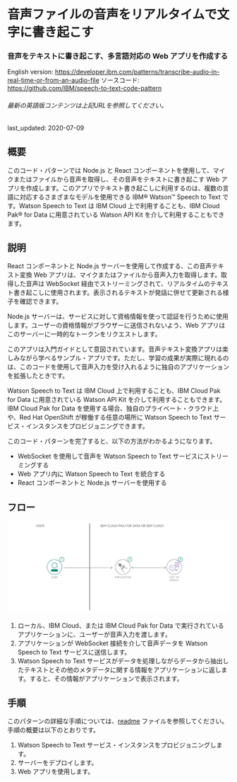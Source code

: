 # 音声ファイルの音声をリアルタイムで文字に書き起こす

### 音声をテキストに書き起こす、多言語対応の Web アプリを作成する

English version: https://developer.ibm.com/patterns/transcribe-audio-in-real-time-or-from-an-audio-file
  ソースコード: https://github.com/IBM/speech-to-text-code-pattern

###### 最新の英語版コンテンツは上記URLを参照してください。
last_updated: 2020-07-09

 ## 概要

このコード・パターンでは Node.js と React コンポーネントを使用して、マイクまたはファイルから音声を取得し、その音声をテキストに書き起こす Web アプリを作成します。このアプリでテキスト書き起こしに利用するのは、複数の言語に対応するさまざまなモデルを使用できる IBM® Watson™ Speech to Text です。Watson Speech to Text は IBM Cloud 上で利用することも、IBM Cloud Pak&reg; for Data に用意されている Watson API Kit を介して利用することもできます。

## 説明

React コンポーネントと Node.js サーバーを使用して作成する、この音声テキスト変換 Web アプリは、マイクまたはファイルから音声入力を取得します。取得した音声は WebSocket 経由でストリーミングされて、リアルタイムのテキスト書き起こしに使用されます。表示されるテキストが発話に併せて更新される様子を確認できます。

Node.js サーバーは、サービスに対して資格情報を使って認証を行うために使用します。ユーザーの資格情報がブラウザーに送信されないよう、Web アプリはこのサーバーに一時的なトークンをリクエストします。

このアプリは入門ガイドとして意図されています。音声テキスト変換アプリは楽しみながら学べるサンプル・アプリです。ただし、学習の成果が実際に現れるのは、このコードを使用して音声入力を受け入れるように独自のアプリケーションを拡張したときです。

Watson Speech to Text は IBM Cloud 上で利用することも、IBM Cloud Pak for Data に用意されている Watson API Kit を介して利用することもできます。IBM Cloud Pak for Data を使用する場合、独自のプライベート・クラウド上や、Red Hat OpenShift が稼働する任意の場所に Watson Speech to Text サービス・インスタンスをプロビジョニングできます。

このコード・パターンを完了すると、以下の方法がわかるようになります。

* WebSocket を使用して音声を Watson Speech to Text サービスにストリーミングする
* Web アプリ内に Watson Speech to Text を統合する
* React コンポーネントと Node.js サーバーを使用する

## フロー

![音声からのテキスト書き起こしのフローを説明する図](./images/transcribe-audio-in-real-time-or-from-an-audio-file-flow.png)

1. ローカル、IBM Cloud、または IBM Cloud Pak for Data で実行されているアプリケーションに、ユーザーが音声入力を渡します。
1. アプリケーションが WebSocket 接続を介して音声データを Watson Speech to Text サービスに送信します。
1. Watson Speech to Text サービスがデータを処理しながらデータから抽出したテキストとその他のメタデータに関する情報をアプリケーションに返します。すると、その情報がアプリケーションで表示されます。

## 手順

このパターンの詳細な手順については、[readme](https://github.com/IBM/speech-to-text-code-pattern/blob/master/README.md) ファイルを参照してください。手順の概要は以下のとおりです。

1. Watson Speech to Text サービス・インスタンスをプロビジョニングします。
1. サーバーをデプロイします。
1. Web アプリを使用します。
